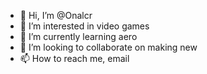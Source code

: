 - 👋 Hi, I’m @Onalcr
- 👀 I’m interested in video games
- 🌱 I’m currently learning aero
- 💞️ I’m looking to collaborate on making new 
- 📫 How to reach me, email

<!---
Onalcr/Onalcr is a ✨ special ✨ repository because its `README.md` (this file) appears on your GitHub profile.
You can click the Preview link to take a look at your changes.
--->
